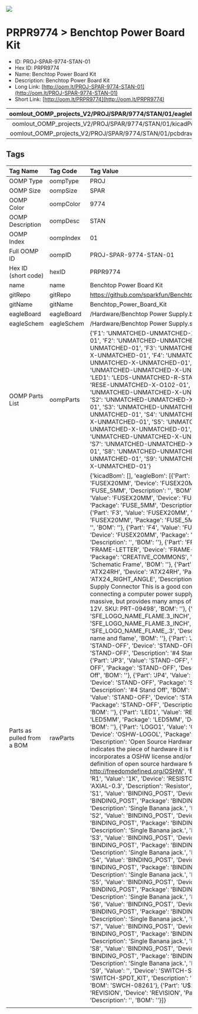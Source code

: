 


  
![][im]
# PRPR9774 > Benchtop Power Board Kit

- ID: PROJ-SPAR-9774-STAN-01
- Hex ID: PRPR9774
- Name: Benchtop Power Board Kit
- Description: Benchtop Power Board Kit
- Long Link: [http://oom.lt/PROJ-SPAR-9774-STAN-01](http://oom.lt/PROJ-SPAR-9774-STAN-01)
- Short Link: [http://oom.lt/PRPR9774](http://oom.lt/PRPR9774)
  

|oomlout_OOMP_projects_V2/PROJ/SPAR/9774/STAN/01/eagleImage.png|oomlout_OOMP_projects_V2/PROJ/SPAR/9774/STAN/01/eagleSchemImage.png|oomlout_OOMP_projects_V2/PROJ/SPAR/9774/STAN/01/kicadPcb3dFront.png|oomlout_OOMP_projects_V2/PROJ/SPAR/9774/STAN/01/kicadPcb3dBack.png|
| :---: | :---: | :---: | :---: |
|oomlout_OOMP_projects_V2/PROJ/SPAR/9774/STAN/01/kicadPcb3d.png|oomlout_OOMP_projects_V2/PROJ/SPAR/9774/STAN/01/bomBack.png|oomlout_OOMP_projects_V2/PROJ/SPAR/9774/STAN/01/bomFront.png|oomlout_OOMP_projects_V2/PROJ/SPAR/9774/STAN/01/pcbdraw.svg|
|oomlout_OOMP_projects_V2/PROJ/SPAR/9774/STAN/01/pcbdrawBack.svg||||

## Tags
  

|Tag Name|Tag Code|Tag Value|
| :--- | :--- | :--- |
|OOMP Type|oompType|PROJ|
|OOMP Size|oompSize|SPAR|
|OOMP Color|oompColor|9774|
|OOMP Description|oompDesc|STAN|
|OOMP Index|oompIndex|01|
|Full OOMP ID|oompID|PROJ-SPAR-9774-STAN-01|
|Hex ID (short code)|hexID|PRPR9774|
|name|name|Benchtop Power Board Kit|
|gitRepo|gitRepo|https://github.com/sparkfun/Benchtop_Power_Board_Kit|
|gitName|gitName|Benchtop_Power_Board_Kit|
|eagleBoard|eagleBoard|/Hardware/Benchtop Power Supply.brd|
|eagleSchem|eagleSchem|/Hardware/Benchtop Power Supply.sch|
|OOMP Parts List|oompParts|{'F1': 'UNMATCHED-UNMATCHED-X-UNMATCHED-01', 'F2': 'UNMATCHED-UNMATCHED-X-UNMATCHED-01', 'F3': 'UNMATCHED-UNMATCHED-X-UNMATCHED-01', 'F4': 'UNMATCHED-UNMATCHED-X-UNMATCHED-01', 'J1': 'UNMATCHED-UNMATCHED-X-UNMATCHED-01', 'LED1': 'LEDS-UNMATCHED-R-STAN-01', 'R1': 'RESE-UNMATCHED-X-O102-01', 'S1': 'UNMATCHED-UNMATCHED-X-UNMATCHED-01', 'S2': 'UNMATCHED-UNMATCHED-X-UNMATCHED-01', 'S3': 'UNMATCHED-UNMATCHED-X-UNMATCHED-01', 'S4': 'UNMATCHED-UNMATCHED-X-UNMATCHED-01', 'S5': 'UNMATCHED-UNMATCHED-X-UNMATCHED-01', 'S6': 'UNMATCHED-UNMATCHED-X-UNMATCHED-01', 'S7': 'UNMATCHED-UNMATCHED-X-UNMATCHED-01', 'S8': 'UNMATCHED-UNMATCHED-X-UNMATCHED-01', 'S9': 'UNMATCHED-UNMATCHED-X-UNMATCHED-01'}|
|Parts as pulled from a BOM|rawParts|{'kicadBom': [], 'eagleBom': [{'Part': 'F1', 'Value': 'FUSEX20MM', 'Device': 'FUSEX20MM', 'Package': 'FUSE_5MM', 'Description': '', 'BOM': ''}, {'Part': 'F2', 'Value': 'FUSEX20MM', 'Device': 'FUSEX20MM', 'Package': 'FUSE_5MM', 'Description': '', 'BOM': ''}, {'Part': 'F3', 'Value': 'FUSEX20MM', 'Device': 'FUSEX20MM', 'Package': 'FUSE_5MM', 'Description': '', 'BOM': ''}, {'Part': 'F4', 'Value': 'FUSEX20MM', 'Device': 'FUSEX20MM', 'Package': 'FUSE_5MM', 'Description': '', 'BOM': ''}, {'Part': 'FRAME1', 'Value': 'FRAME-LETTER', 'Device': 'FRAME-LETTER', 'Package': 'CREATIVE_COMMONS', 'Description': 'Schematic Frame', 'BOM': ''}, {'Part': 'J1', 'Value': 'ATX24RH', 'Device': 'ATX24RH', 'Package': 'ATX24_RIGHT_ANGLE', 'Description': 'ATX24 Pin Power Supply Connector This is a good connector for connecting a computer power supply to a PCB. Its massive, but provides many amps of power at 5V and 12V. SKU: PRT-09498', 'BOM': ''}, {'Part': 'JP1', 'Value': 'SFE_LOGO_NAME_FLAME.3_INCH', 'Device': 'SFE_LOGO_NAME_FLAME.3_INCH', 'Package': 'SFE_LOGO_NAME_FLAME_.3', 'Description': 'SFE Logo, name and flame', 'BOM': ''}, {'Part': 'JP2', 'Value': 'STAND-OFF', 'Device': 'STAND-OFF', 'Package': 'STAND-OFF', 'Description': '#4 Stand Off', 'BOM': ''}, {'Part': 'JP3', 'Value': 'STAND-OFF', 'Device': 'STAND-OFF', 'Package': 'STAND-OFF', 'Description': '#4 Stand Off', 'BOM': ''}, {'Part': 'JP4', 'Value': 'STAND-OFF', 'Device': 'STAND-OFF', 'Package': 'STAND-OFF', 'Description': '#4 Stand Off', 'BOM': ''}, {'Part': 'JP5', 'Value': 'STAND-OFF', 'Device': 'STAND-OFF', 'Package': 'STAND-OFF', 'Description': '#4 Stand Off', 'BOM': ''}, {'Part': 'LED1', 'Value': 'RED', 'Device': 'LED5MM', 'Package': 'LED5MM', 'Description': 'LEDs', 'BOM': ''}, {'Part': 'LOGO1', 'Value': 'OSHW-LOGOL', 'Device': 'OSHW-LOGOL', 'Package': 'OSHW-LOGO-L', 'Description': 'Open Source Hardware Logo This logo indicates the piece of hardware it is found on incorporates a OSHW license and/or adheres to the definition of open source hardware found here: http://freedomdefined.org/OSHW', 'BOM': ''}, {'Part': 'R1', 'Value': '1K', 'Device': 'RESISTORPTH1', 'Package': 'AXIAL-0.3', 'Description': 'Resistor', 'BOM': ''}, {'Part': 'S1', 'Value': 'BINDING_POST', 'Device': 'BINDING_POST', 'Package': 'BINDING_POST', 'Description': 'Single Banana jack.', 'BOM': ''}, {'Part': 'S2', 'Value': 'BINDING_POST', 'Device': 'BINDING_POST', 'Package': 'BINDING_POST', 'Description': 'Single Banana jack.', 'BOM': ''}, {'Part': 'S3', 'Value': 'BINDING_POST', 'Device': 'BINDING_POST', 'Package': 'BINDING_POST', 'Description': 'Single Banana jack.', 'BOM': ''}, {'Part': 'S4', 'Value': 'BINDING_POST', 'Device': 'BINDING_POST', 'Package': 'BINDING_POST', 'Description': 'Single Banana jack.', 'BOM': ''}, {'Part': 'S5', 'Value': 'BINDING_POST', 'Device': 'BINDING_POST', 'Package': 'BINDING_POST', 'Description': 'Single Banana jack.', 'BOM': ''}, {'Part': 'S6', 'Value': 'BINDING_POST', 'Device': 'BINDING_POST', 'Package': 'BINDING_POST', 'Description': 'Single Banana jack.', 'BOM': ''}, {'Part': 'S7', 'Value': 'BINDING_POST', 'Device': 'BINDING_POST', 'Package': 'BINDING_POST', 'Description': 'Single Banana jack.', 'BOM': ''}, {'Part': 'S8', 'Value': 'BINDING_POST', 'Device': 'BINDING_POST', 'Package': 'BINDING_POST', 'Description': 'Single Banana jack.', 'BOM': ''}, {'Part': 'S9', 'Value': '', 'Device': 'SWITCH-SPDTKIT', 'Package': 'SWITCH-SPDT_KIT', 'Description': 'SPDT Switch', 'BOM': 'SWCH-08261'}, {'Part': 'U$1', 'Value': 'REVISION', 'Device': 'REVISION', 'Package': 'REVISION', 'Description': '', 'BOM': ''}]}|
||||



[im]: PROJ/SPAR/9774/STAN/01/kicadPcb3d_450.png
